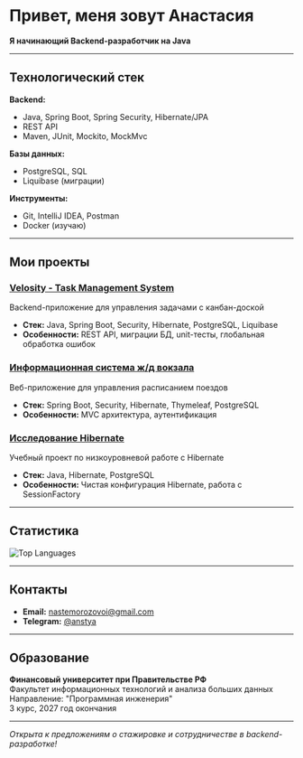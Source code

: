 # Привет, меня зовут Анастасия

**Я начинающий Backend-разработчик на Java**

---

## Технологический стек

**Backend:**
- Java, Spring Boot, Spring Security, Hibernate/JPA
- REST API
- Maven, JUnit, Mockito, MockMvc

**Базы данных:**
- PostgreSQL, SQL
- Liquibase (миграции)

**Инструменты:**
- Git, IntelliJ IDEA, Postman
- Docker (изучаю)

---

## Мои проекты

### [Velosity - Task Management System](https://github.com/MorozovaAnastasiaa/velocity)
Backend-приложение для управления задачами с канбан-доской
- **Стек:** Java, Spring Boot, Security, Hibernate, PostgreSQL, Liquibase
- **Особенности:** REST API, миграции БД, unit-тесты, глобальная обработка ошибок

### [Информационная система ж/д вокзала](https://github.com/MorozovaAnastasiaa/railway-station)
Веб-приложение для управления расписанием поездов
- **Стек:** Spring Boot, Security, Hibernate, Thymeleaf, PostgreSQL
- **Особенности:** MVC архитектура, аутентификация

### [Исследование Hibernate](https://github.com/MorozovaAnastasiaa/order-manager)
Учебный проект по низкоуровневой работе с Hibernate
- **Стек:** Java, Hibernate, PostgreSQL
- **Особенности:** Чистая конфигурация Hibernate, работа с SessionFactory

---

## Статистика

![Top Languages](https://github-readme-stats.vercel.app/api/top-langs/?username=MorozovaAnastasiaa&layout=compact&theme=radical)

---

## Контакты

- **Email:** nastemorozovoi@gmail.com
- **Telegram:** [@anstya](https://t.me/anstya)

---

## Образование

**Финансовый университет при Правительстве РФ**  
Факультет информационных технологий и анализа больших данных  
Направление: "Программная инженерия"  
3 курс, 2027 год окончания

---

*Открыта к предложениям о стажировке и сотрудничестве в backend-разработке!*
